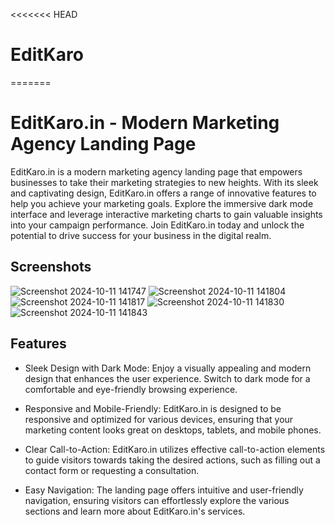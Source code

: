 <<<<<<< HEAD
# EditKaro
=======
# EditKaro.in - Modern Marketing Agency Landing Page

EditKaro.in is a modern marketing agency landing page that empowers businesses to take their marketing strategies to new heights. With its sleek and captivating design, EditKaro.in offers a range of innovative features to help you achieve your marketing goals. Explore the immersive dark mode interface and leverage interactive marketing charts to gain valuable insights into your campaign performance. Join EditKaro.in today and unlock the potential to drive success for your business in the digital realm.

## Screenshots
![Screenshot 2024-10-11 141747](https://github.com/user-attachments/assets/877c5966-933a-42db-af73-8a09637ce490)
![Screenshot 2024-10-11 141804](https://github.com/user-attachments/assets/1735b260-b39b-4714-8327-556adff0ff2c)
![Screenshot 2024-10-11 141817](https://github.com/user-attachments/assets/313e936e-56e5-41ed-970d-f08dbb304a20)
![Screenshot 2024-10-11 141830](https://github.com/user-attachments/assets/bde2360c-484f-41b3-9268-c01bafcddc46)
![Screenshot 2024-10-11 141843](https://github.com/user-attachments/assets/dd65867f-8608-495a-bdf1-a379725ee0f9)

## Features

- Sleek Design with Dark Mode:
  Enjoy a visually appealing and modern design that enhances the user experience. Switch to dark mode for a comfortable and eye-friendly browsing experience.

- Responsive and Mobile-Friendly:
  EditKaro.in is designed to be
  responsive and optimized for various devices, ensuring that your marketing content looks great on desktops, tablets, and mobile phones.

- Clear Call-to-Action:
  EditKaro.in utilizes effective call-to-action elements to guide visitors towards taking the desired actions, such as filling out a contact form or requesting a consultation.

- Easy Navigation:
  The landing page offers intuitive and user-friendly navigation, ensuring visitors can effortlessly explore the various sections and learn more about EditKaro.in's services.
